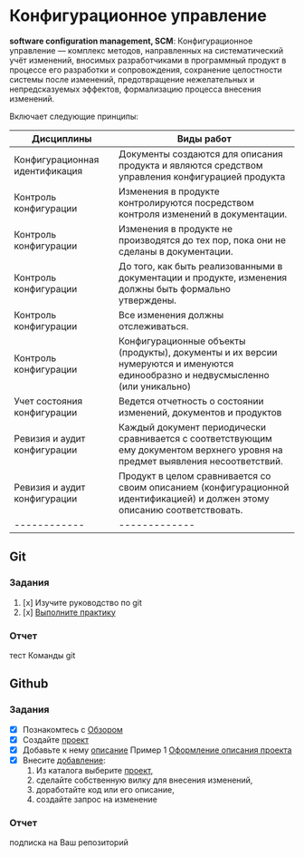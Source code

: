 # Конфигурационное управление

**software configuration management, SCM**:  Конфигурационное управление  — комплекс методов, направленных на систематический учёт изменений, 
вносимых разработчиками в программный продукт в процессе его разработки и сопровождения, сохранение целостности системы после изменений, 
предотвращение нежелательных и непредсказуемых эффектов, формализацию процесса внесения изменений.

Включает следующие принципы:

Дисциплины | Виды работ
------------ | -------------
Конфигурационная идентификация | Документы создаются для описания продукта и являются средством управления конфигурацией продукта
Контроль конфигурации  | Изменения в продукте контролируются посредством контроля изменений в документации.
Контроль конфигурации  | Изменения в продукте не производятся до тех пор, пока они не сделаны в документации.
Контроль конфигурации  | До того, как быть реализованными в документации и продукте, изменения должны быть формально утверждены.
Контроль конфигурации  | Все изменения должны отслеживаться.
Контроль конфигурации  | Конфигурационные объекты (продукты), документы и их версии нумеруются и именуются единообразно и недвусмысленно (или уникально)
Учет состояния конфигурации | Ведется отчетность о состоянии изменений, документов и продуктов
Ревизия и аудит конфигурации | Каждый документ периодически сравнивается с соответствующим ему документом верхнего уровня на предмет выявления несоответствий.
Ревизия и аудит конфигурации | Продукт в целом сравнивается со своим описанием (конфигурационной идентификацией) и должен этому описанию соответствовать.
------------ | -------------

## Git

### Задания

1. [x] Изучите руководство по git
2. [x] [Выполните практику](https://learngitbranching.js.org/)

### Отчет
тест Команды git

## Github

### Задания 

 - [x]  Познакомтесь с [Обзором](https://docs.github.com/en/github/getting-started-with-github/set-up-git)
 - [x]  Создайте [проект](https://guides.github.com/activities/hello-world)
 - [x]  Добавьте к нему [описание](https://guides.github.com/features/wikis/) 
        Пример 1 [Оформление описания проекта](https://github.com/cfpb/idea-box) 
 - [x]  Внесите [добавление](https://guides.github.com/activities/forking/):
    1. Из каталога выберите [проект](https://github.com/olgmina/student-project-catalog.git), 
    2. сделайте собственную вилку для внесения изменений, 
    3. доработайте код или его описание, 
    4. создайте запрос на изменение

### Отчет
подписка на Ваш репозиторий


